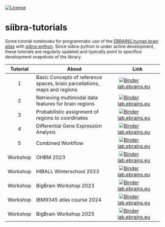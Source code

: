 [![License](https://img.shields.io/badge/License-Apache%202.0-blue.svg)](https://opensource.org/licenses/Apache-2.0)

# siibra-tutorials

Some tutorial notebooks for programmatic use of the [EBRAINS human brain atlas](https://ebrains.eu/service/human-brain-atlas) with [siibra-python](https://github.com/FZJ-INM1-BDA/siibra-python).
Since siibra-python is under active development, these tutorials are regularly updated and typically point to specifice development snapshots of the library.

Tutorial | About | Link
:---: | --- | ---
1 | Basic Concepts of reference spaces, brain parcellations, maps and regions | [![Binder](https://mybinder.org/badge_logo.svg)](https://mybinder.org/v2/gh/FZJ-INM1-BDA/siibra-tutorials/HEAD?filepath=01-BasicConcepts.ipynb) [lab.ebrains.eu](https://lab.ebrains.eu/hub/user-redirect/git-pull?repo=https%3A%2F%2Fgithub.com%2FFZJ-INM1-BDA%2Fsiibra-tutorials.git&urlpath=tree%2Fsiibra-tutorials.git%2F01-BasicConcepts.ipynb&branch=main)
2 | Retrieving multimodal data features for brain regions | [![Binder](https://mybinder.org/badge_logo.svg)](https://mybinder.org/v2/gh/FZJ-INM1-BDA/siibra-tutorials/HEAD?filepath=02-DataFeatures.ipynb) [lab.ebrains.eu](https://lab.ebrains.eu/hub/user-redirect/git-pull?repo=https%3A%2F%2Fgithub.com%2FFZJ-INM1-BDA%2Fsiibra-tutorials.git&urlpath=tree%2Fsiibra-tutorials.git%2F02-DataFeatures.ipynb&branch=main)
3 | Probabilistic assignment of regions to coordinates | [![Binder](https://mybinder.org/badge_logo.svg)](https://mybinder.org/v2/gh/FZJ-INM1-BDA/siibra-tutorials/HEAD?filepath=03-ProbabilisticAssignment.ipynb) [lab.ebrains.eu](https://lab.ebrains.eu/hub/user-redirect/git-pull?repo=https%3A%2F%2Fgithub.com%2FFZJ-INM1-BDA%2Fsiibra-tutorials.git&urlpath=tree%2Fsiibra-tutorials.git%2F03-ProbabilisticAssignment.ipynb&branch=main)
4 | Differential Gene Expression Analysis | [![Binder](https://mybinder.org/badge_logo.svg)](https://mybinder.org/v2/gh/FZJ-INM1-BDA/siibra-tutorials/HEAD?filepath=04-DifferentialGeneExpressions.ipynb) [lab.ebrains.eu](https://lab.ebrains.eu/hub/user-redirect/git-pull?repo=https%3A%2F%2Fgithub.com%2FFZJ-INM1-BDA%2Fsiibra-tutorials.git&urlpath=tree%2Fsiibra-tutorials.git%2F04-DifferentialGeneExpressions.ipynb&branch=main)
5 | Combined Workflow | [![Binder](https://mybinder.org/badge_logo.svg)](https://mybinder.org/v2/gh/FZJ-INM1-BDA/siibra-tutorials/HEAD?filepath=05-CombinedWorkflow.ipynb) [lab.ebrains.eu](https://lab.ebrains.eu/hub/user-redirect/git-pull?repo=https%3A%2F%2Fgithub.com%2FFZJ-INM1-BDA%2Fsiibra-tutorials.git&urlpath=tree%2Fsiibra-tutorials.git%2F05-CombinedWorkflow.ipynb&branch=main)
Workshop | OHBM 2023 | [![Binder](https://mybinder.org/badge_logo.svg)](https://mybinder.org/v2/gh/FZJ-INM1-BDA/siibra-tutorials/HEAD?filepath=workshops/ohbm-2023-example.ipynb) [lab.ebrains.eu](https://lab.ebrains.eu/hub/user-redirect/git-pull?repo=https%3A%2F%2Fgithub.com%2FFZJ-INM1-BDA%2Fsiibra-tutorials.git&urlpath=tree%2Fsiibra-tutorials.git%2Fworkshops/ohbm-2023-example.ipynb&branch=main)
Workshop |HIBALL Winterschool 2023 | [![Binder](https://mybinder.org/badge_logo.svg)](https://mybinder.org/v2/gh/FZJ-INM1-BDA/siibra-tutorials/HEAD?filepath=workshops/HIBALL-winterschool-2023.ipynb) [lab.ebrains.eu](https://lab.ebrains.eu/hub/user-redirect/git-pull?repo=https%3A%2F%2Fgithub.com%2FFZJ-INM1-BDA%2Fsiibra-tutorials.git&urlpath=tree%2Fsiibra-tutorials.git%2Fworkshops/HIBALL-winterschool-2023.ipynb&branch=main)
Workshop | BigBrain Workshop 2023 | [![Binder](https://mybinder.org/badge_logo.svg)](https://mybinder.org/v2/gh/FZJ-INM1-BDA/siibra-tutorials/HEAD?filepath=workshops/BigBrainWorkshop2023.ipynb) [lab.ebrains.eu](https://lab.ebrains.eu/hub/user-redirect/git-pull?repo=https%3A%2F%2Fgithub.com%2FFZJ-INM1-BDA%2Fsiibra-tutorials.git&urlpath=tree%2Fsiibra-tutorials.git%2Fworkshops/BigBrainWorkshop2023.ipynb&branch=main)
Workshop | IBM9345 atlas course 2024 | [![Binder](https://mybinder.org/badge_logo.svg)](https://mybinder.org/v2/gh/FZJ-INM1-BDA/siibra-tutorials/HEAD?filepath=workshops/imb9345-2024.ipynb) [lab.ebrains.eu](https://lab.ebrains.eu/hub/user-redirect/git-pull?repo=https%3A%2F%2Fgithub.com%2FFZJ-INM1-BDA%2Fsiibra-tutorials.git&urlpath=tree%2Fsiibra-tutorials.git%2Fworkshops/imb9345-2024.ipynb&branch=main)
Workshop | BigBrain Workshop 2025 | [![Binder](https://mybinder.org/badge_logo.svg)](https://mybinder.org/v2/gh/FZJ-INM1-BDA/siibra-tutorials/bigbrain-workshop-2025?urlpath=%2Fdoc%2Ftree%2Fworkshops%2FBigBrainWorkshop2025.ipynb) [lab.ebrains.eu](https://lab.ebrains.eu/hub/user-redirect/git-pull?repo=https%3A%2F%2Fgithub.com%2FFZJ-INM1-BDA%2Fsiibra-tutorials.git&urlpath=tree%2Fsiibra-tutorials.git%2Fworkshops/BigBrainWorkshop2025.ipynb&branch=bigbrain-workshop-2025)
